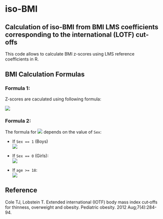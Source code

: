 # iso-BMI



## Calculation of iso-BMI from BMI LMS coefficients corresponding to the international (LOTF) cut-offs

This code allows to calculate BMI z-scores using LMS reference coefficients in R. 


## BMI Calculation Formulas

### Formula 1: 
Z-scores are caculated using following formula: 


<a href="https://latex.codecogs.com/svg.image?Z_{ind}=\frac{\left(BMI/M\right)^{L}-1}{L\times&space;S}"><img src="https://latex.codecogs.com/svg.image?Z_{ind}=\frac{\left(BMI/M\right)^{L}-1}{L\times&space;S}" /></a>

### Formula 2: 
The formula for <a href="https://latex.codecogs.com/svg.image?Z_{BMI}"><img src="https://latex.codecogs.com/svg.image?Z_{BMI}" /></a> depends on the value of `Sex`:

- If `Sex == 1` (Boys)
  \
<a href="https://latex.codecogs.com/svg.image?Z_{BMI}=20.759\times\left(1&plus;\left(-1.487\right)\times&space;Z_{ind}\right)^{\left(1/-1.487\right)}"><img src="https://latex.codecogs.com/svg.image?Z_{ind}=20.759\times\left(1&plus;\left(-1.487\right)\times&space;Z_{BMI}\right)^{\left(1/-1.487\right)}" /></a>

- If `Sex == 0` (Girls):
  \
<a href="https://latex.codecogs.com/svg.image?Z_{BMI}=20.792\times\left(1&plus;\left(-1.423\right)\times&space;Z_{ind}\right)^{\left(1/-1.423\right)}"><img src="https://latex.codecogs.com/svg.image?Z_{ind}=20.792\times\left(1&plus;\left(-1.423\right)\times&space;Z_{BMI}\right)^{\left(1/-1.423\right)}" /></a>


- If `age >= 18`:
  \
<a href="https://latex.codecogs.com/svg.image?Z_{BMI}=BMI&space;"><img src="https://latex.codecogs.com/svg.image?Z_{BMI}=BMI&space;" /></a>




## Reference

Cole TJ, Lobstein T. Extended international (IOTF) body mass index cut‐offs for thinness, overweight and obesity. Pediatric obesity. 2012 Aug;7(4):284-94.


